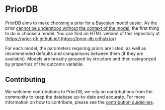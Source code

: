 # PriorDB

PriorDB aims to make choosing a prior for a Bayesian model easier. As the prior [cannot be understood without the context of the model](https://www.mdpi.com/1099-4300/19/10/555), the first thing to do is choose a model. You can find an HTML version of this repository at [https://prior-db.github.io/](https://prior-db.github.io/)

For each model, the parameters requiring priors are listed, as well as recommended defaults and comparisons between them (if they are available). Models are broadly grouped by structure and then categorized by properties of the outcome variable.


## Contributing

We welcome contributions to PriorDB, we rely on contributions from the community to keep the database up-to-date and accurate. For more information on how to contribute, please see the [contribution guidelines](https://github.com/n-kall/priorDB/blob/main/CONTRIBUTING.md).